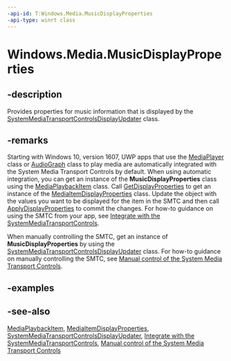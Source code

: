 ```yaml
---
-api-id: T:Windows.Media.MusicDisplayProperties
-api-type: winrt class
---
```


<!-- Class syntax.
public class MusicDisplayProperties : Windows.Media.IMusicDisplayProperties, Windows.Media.IMusicDisplayProperties2, Windows.Media.IMusicDisplayProperties3
-->

# Windows.Media.MusicDisplayProperties

## -description
Provides properties for music information that is displayed by the [SystemMediaTransportControlsDisplayUpdater](systemmediatransportcontrolsdisplayupdater.md) class.

## -remarks
Starting with Windows 10, version 1607, UWP apps that use the [MediaPlayer](../windows.media.playback/mediaplayer.md) class or [AudioGraph](../windows.media.audio/audiograph.md) class to play media are automatically integrated with the System Media Transport Controls by default. When using automatic integration, you can get an instance of the **MusicDisplayProperties** class using the [MediaPlaybackItem](../windows.media.playback/mediaplaybackitem.md) class. Call [GetDisplayProperties](../windows.media.playback/mediaplaybackitem_getdisplayproperties_103236454.md) to get an instance of the [MediaItemDisplayProperties](../windows.media.playback/mediaitemdisplayproperties.md) class. Update the object with the values you want to be displayed for the item in the SMTC and then call [ApplyDisplayProperties](../windows.media.playback/mediaplaybackitem_applydisplayproperties_1634192028.md) to commit the changes. For how-to guidance on using the SMTC from your app, see [Integrate with the SystemMediaTransportControls](https://msdn.microsoft.com/windows/uwp/audio-video-camera/integrate-with-systemmediatransportcontrols).

When manually controlling the SMTC, get an instance of **MusicDisplayProperties** by using the [SystemMediaTransportControlsDisplayUpdater](systemmediatransportcontrolsdisplayupdater.md) class. For how-to guidance on manually controlling the SMTC, see [Manual control of the System Media Transport Controls](https://msdn.microsoft.com/windows/uwp/audio-video-camera/system-media-transport-controls).

## -examples

## -see-also
[MediaPlaybackItem](../windows.media.playback/mediaplaybackitem.md), [MediaItemDisplayProperties](../windows.media.playback/mediaitemdisplayproperties.md), [SystemMediaTransportControlsDisplayUpdater](systemmediatransportcontrolsdisplayupdater.md), [Integrate with the SystemMediaTransportControls](https://msdn.microsoft.com/windows/uwp/audio-video-camera/integrate-with-systemmediatransportcontrols), [Manual control of the System Media Transport Controls](https://msdn.microsoft.com/windows/uwp/audio-video-camera/system-media-transport-controls)